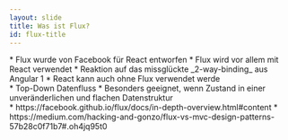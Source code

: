```yaml
---
layout: slide
title: Was ist Flux?
id: flux-title
---
```

<section markdown="1">
* Flux wurde von Facebook für React entworfen
* Flux wird vor allem mit React verwendet
* Reaktion auf das missglückte _2-way-binding_ aus Angular 1
* React kann auch ohne Flux verwendet werde
</section>

<section markdown="1">
* Top-Down Datenfluss
* Besonders geeignet, wenn Zustand in einer unveränderlichen und flachen Datenstruktur
</section>

<section markdown="1">
* https://facebook.github.io/flux/docs/in-depth-overview.html#content
* https://medium.com/hacking-and-gonzo/flux-vs-mvc-design-patterns-57b28c0f71b7#.oh4jq95t0
</section>
